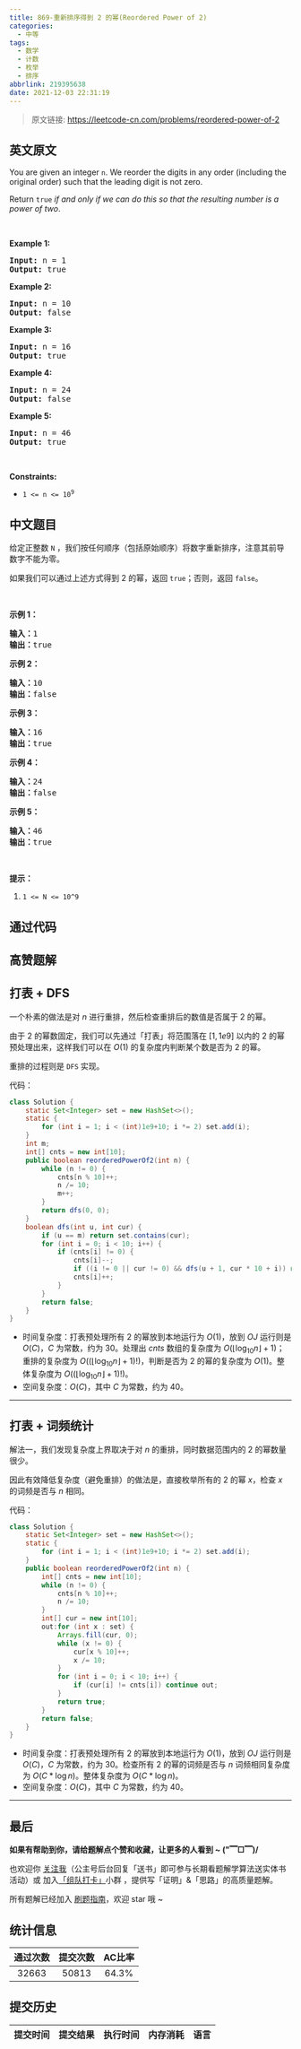 ```yaml
---
title: 869-重新排序得到 2 的幂(Reordered Power of 2)
categories:
  - 中等
tags:
  - 数学
  - 计数
  - 枚举
  - 排序
abbrlink: 219395638
date: 2021-12-03 22:31:19
---
```


> 原文链接: https://leetcode-cn.com/problems/reordered-power-of-2


## 英文原文
<div><p>You are given an integer <code>n</code>. We reorder the digits in any order (including the original order) such that the leading digit is not zero.</p>

<p>Return <code>true</code> <em>if and only if we can do this so that the resulting number is a power of two</em>.</p>

<p>&nbsp;</p>
<p><strong>Example 1:</strong></p>

<pre>
<strong>Input:</strong> n = 1
<strong>Output:</strong> true
</pre>

<p><strong>Example 2:</strong></p>

<pre>
<strong>Input:</strong> n = 10
<strong>Output:</strong> false
</pre>

<p><strong>Example 3:</strong></p>

<pre>
<strong>Input:</strong> n = 16
<strong>Output:</strong> true
</pre>

<p><strong>Example 4:</strong></p>

<pre>
<strong>Input:</strong> n = 24
<strong>Output:</strong> false
</pre>

<p><strong>Example 5:</strong></p>

<pre>
<strong>Input:</strong> n = 46
<strong>Output:</strong> true
</pre>

<p>&nbsp;</p>
<p><strong>Constraints:</strong></p>

<ul>
	<li><code>1 &lt;= n &lt;= 10<sup>9</sup></code></li>
</ul>
</div>

## 中文题目
<div><p>给定正整数 <code>N</code>&nbsp;，我们按任何顺序（包括原始顺序）将数字重新排序，注意其前导数字不能为零。</p>

<p>如果我们可以通过上述方式得到&nbsp;2 的幂，返回 <code>true</code>；否则，返回 <code>false</code>。</p>

<p>&nbsp;</p>

<ol>
</ol>

<p><strong>示例 1：</strong></p>

<pre><strong>输入：</strong>1
<strong>输出：</strong>true
</pre>

<p><strong>示例 2：</strong></p>

<pre><strong>输入：</strong>10
<strong>输出：</strong>false
</pre>

<p><strong>示例 3：</strong></p>

<pre><strong>输入：</strong>16
<strong>输出：</strong>true
</pre>

<p><strong>示例 4：</strong></p>

<pre><strong>输入：</strong>24
<strong>输出：</strong>false
</pre>

<p><strong>示例 5：</strong></p>

<pre><strong>输入：</strong>46
<strong>输出：</strong>true
</pre>

<p>&nbsp;</p>

<p><strong>提示：</strong></p>

<ol>
	<li><code>1 &lt;= N &lt;= 10^9</code></li>
</ol>
</div>

## 通过代码
<RecoDemo>
</RecoDemo>


## 高赞题解
## 打表 + DFS

一个朴素的做法是对 $n$ 进行重排，然后检查重排后的数值是否属于 $2$ 的幂。

由于 $2$ 的幂数固定，我们可以先通过「打表」将范围落在 $[1, 1e9]$ 以内的 $2$ 的幂预处理出来，这样我们可以在 $O(1)$ 的复杂度内判断某个数是否为 $2$ 的幂。

重排的过程则是 `DFS` 实现。

代码：
```Java []
class Solution {
    static Set<Integer> set = new HashSet<>();
    static {
        for (int i = 1; i < (int)1e9+10; i *= 2) set.add(i);
    }
    int m;
    int[] cnts = new int[10];
    public boolean reorderedPowerOf2(int n) {
        while (n != 0) {
            cnts[n % 10]++;
            n /= 10;
            m++;
        }
        return dfs(0, 0);
    }
    boolean dfs(int u, int cur) {
        if (u == m) return set.contains(cur);
        for (int i = 0; i < 10; i++) {
            if (cnts[i] != 0) {
                cnts[i]--;
                if ((i != 0 || cur != 0) && dfs(u + 1, cur * 10 + i)) return true;
                cnts[i]++;
            }
        }
        return false;
    }
}
```
* 时间复杂度：打表预处理所有 $2$ 的幂放到本地运行为 $O(1)$，放到 $OJ$ 运行则是 $O(C)$，$C$ 为常数，约为 $30$。处理出 $cnts$ 数组的复杂度为 $O(\left \lfloor \log_{10}{n} \right \rfloor + 1)$；重排的复杂度为 $O((\left \lfloor \log_{10}{n} \right \rfloor + 1)!)$，判断是否为 $2$ 的幂的复杂度为 $O(1)$。整体复杂度为 $O((\left \lfloor \log_{10}{n} \right \rfloor + 1)!)$。
* 空间复杂度：$O(C)$，其中 $C$ 为常数，约为 $40$。

---

## 打表 + 词频统计

解法一，我们发现复杂度上界取决于对 $n$ 的重排，同时数据范围内的 $2$ 的幂数量很少。

因此有效降低复杂度（避免重排）的做法是，直接枚举所有的 $2$ 的幂 $x$，检查 $x$ 的词频是否与 $n$ 相同。

代码：
```Java []
class Solution {
    static Set<Integer> set = new HashSet<>();
    static {
        for (int i = 1; i < (int)1e9+10; i *= 2) set.add(i);
    }
    public boolean reorderedPowerOf2(int n) {
        int[] cnts = new int[10];
        while (n != 0) {
            cnts[n % 10]++;
            n /= 10;
        }
        int[] cur = new int[10];
        out:for (int x : set) {
            Arrays.fill(cur, 0);
            while (x != 0) {
                cur[x % 10]++;
                x /= 10;
            }
            for (int i = 0; i < 10; i++) {
                if (cur[i] != cnts[i]) continue out;
            }
            return true;
        }
        return false;
    }
}
```
* 时间复杂度：打表预处理所有 $2$ 的幂放到本地运行为 $O(1)$，放到 $OJ$ 运行则是 $O(C)$，$C$ 为常数，约为 $30$。检查所有 $2$ 的幂的词频是否与 $n$ 词频相同复杂度为 $O(C * \log{n})$。整体复杂度为 $O(C * \log{n})$。
* 空间复杂度：$O(C)$，其中 $C$ 为常数，约为 $40$。

---

## 最后

**如果有帮助到你，请给题解点个赞和收藏，让更多的人看到 ~ ("▔□▔)/**

也欢迎你 [关注我](https://oscimg.oschina.net/oscnet/up-19688dc1af05cf8bdea43b2a863038ab9e5.png)（公主号后台回复「送书」即可参与长期看题解学算法送实体书活动）或 加入[「组队打卡」](https://leetcode-cn.com/u/ac_oier/)小群 ，提供写「证明」&「思路」的高质量题解。

所有题解已经加入 [刷题指南](https://github.com/SharingSource/LogicStack-LeetCode/wiki)，欢迎 star 哦 ~ 

## 统计信息
| 通过次数 | 提交次数 | AC比率 |
| :------: | :------: | :------: |
|    32663    |    50813    |   64.3%   |

## 提交历史
| 提交时间 | 提交结果 | 执行时间 |  内存消耗  | 语言 |
| :------: | :------: | :------: | :--------: | :--------: |
